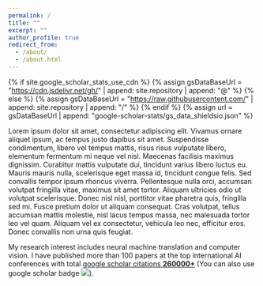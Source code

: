 ```yaml
---
permalink: /
title: ""
excerpt: ""
author_profile: true
redirect_from: 
  - /about/
  - /about.html
---
```


{% if site.google_scholar_stats_use_cdn %}
{% assign gsDataBaseUrl = "https://cdn.jsdelivr.net/gh/" | append: site.repository | append: "@" %}
{% else %}
{% assign gsDataBaseUrl = "https://raw.githubusercontent.com/" | append: site.repository | append: "/" %}
{% endif %}
{% assign url = gsDataBaseUrl | append: "google-scholar-stats/gs_data_shieldsio.json" %}

<span class='anchor' id='about-me'></span>

Lorem ipsum dolor sit amet, consectetur adipiscing elit. Vivamus ornare aliquet ipsum, ac tempus justo dapibus sit amet. Suspendisse condimentum, libero vel tempus mattis, risus risus vulputate libero, elementum fermentum mi neque vel nisl. Maecenas facilisis maximus dignissim. Curabitur mattis vulputate dui, tincidunt varius libero luctus eu. Mauris mauris nulla, scelerisque eget massa id, tincidunt congue felis. Sed convallis tempor ipsum rhoncus viverra. Pellentesque nulla orci, accumsan volutpat fringilla vitae, maximus sit amet tortor. Aliquam ultricies odio ut volutpat scelerisque. Donec nisl nisl, porttitor vitae pharetra quis, fringilla sed mi. Fusce pretium dolor ut aliquam consequat. Cras volutpat, tellus accumsan mattis molestie, nisl lacus tempus massa, nec malesuada tortor leo vel quam. Aliquam vel ex consectetur, vehicula leo nec, efficitur eros. Donec convallis non urna quis feugiat.

My research interest includes neural machine translation and computer vision. I have published more than 100 papers at the top international AI conferences with total <a href='https://scholar.google.com/citations?user=DhtAFkwAAAAJ'>google scholar citations <strong><span id='total_cit'>260000+</span></strong></a> (You can also use google scholar badge <a href='https://scholar.google.com/citations?user=DhtAFkwAAAAJ'><img src="https://img.shields.io/endpoint?url={{ url | url_encode }}&logo=Google%20Scholar&labelColor=f6f6f6&color=9cf&style=flat&label=citations"></a>).

<!-- 
# 🔥 News
- **2024.07**: &nbsp;🎉🎉 As the project leader, successfully led the application for the **National Undergraduate Training Program for Innovation and Entrepreneurship**, ranked in the top 4.16%, and recognized as a nationally prioritized project. 
- **2023.09**: &nbsp;🎉🎉 Participated in the 2023 Forum on Technological Innovation for the Maritime Power Strategy.
- **2023.08**: &nbsp;🎉🎉 Participated in the 18th National Conference on Computer-Supported Cooperative Work and Social Computing.

# 📝 Publications 

<div class='paper-box'><div class='paper-box-image'><div><div class="badge">ArXiv</div><img src='images/fastdrag图.jpg' alt="sym" width="100%"></div></div>
<div class='paper-box-text' markdown="1">

[FastDrag: Manipulate Anything in One Step](https://arxiv.org/pdf/2405.15769)

Xuanjia Zhao, Jian Guan, **Congyi Fan**, Dongli Xu, Youtian Lin, Haiwei Pan, Pengming Feng

Drag-based image editing using generative models provides precise control over image contents, enabling users to manipulate anything in an image with a few clicks.

[**Project**](https://fastdrag-site.github.io/) <strong><span class='show_paper_citations' data='DhtAFkwAAAAJ:ALROH1vI_8AC'></span></strong>
</div>
</div>

- [Lorem ipsum dolor sit amet, consectetur adipiscing elit. Vivamus ornare aliquet ipsum, ac tempus justo dapibus sit amet](https://github.com), A, B, C, **CVPR 2020**

# 🎖 Partial Honors and Awards
- **2024.07**  National Undergraduate Information Security Competition, Third Prize in the Northeast Region, Ranked 1st.
- **2024.05**  American Undergraduate Mathematical Contest in Modeling, Honorable Mention, Ranked 1st.
- **2023.11**  National Undergraduate Mathematical Contest in Modeling, First Prize in Heilongjiang Province, Ranked 1st.

# 💡 Projects
- **2024.07 - now**  National Undergraduate Training Program for Innovation and Entrepreneurship, **Project Leader**.
- **2024.07 - now**  AI-Driven Film and Television Content Generation Project, Participant.

# 📖 Educations
- **2022.09 - now**  Undergraduate, College of Computer Science and Technology, Harbin Engineering University, Harbin. 

# 💻 Internships
- **2024.07 - now**  Harbin Institute of Technology, Shenzhen (HITSZ).

# 🏫 Partial Student Work
- **2023.07 - now**  President of Harbin Engineering University Network Security Technology Society.
- **2023.09 - now**  Deputy Director of the Party Building Center of the College of Computer Science and Technology.
- **2022.09 - 2023.09**  Officer of the Organization Department of the Youth League Committee of the College of Computer Science and Technology.
- **2023.10 - now**  League secretary of the first class of information security of Harbin Engineering University, class of 2022.
- **2023.12 - 2023.06**  Harbin Engineering University 2022 class study committee member of the first class of computer science.

 -->
